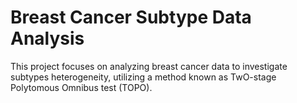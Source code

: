 # Breast Cancer Subtype Data Analysis
This project focuses on analyzing breast cancer data to investigate subtypes heterogeneity, utilizing a method known as TwO-stage Polytomous Omnibus test (TOPO).
